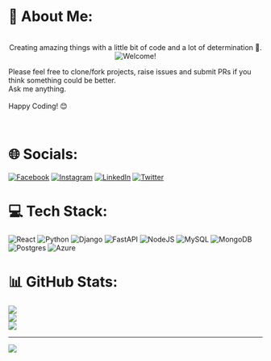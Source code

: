 

# 💫 About Me:

<p align="center">
  <br>
  Creating amazing things with a little bit of code and a lot of determination 💪.
  <br>
  <img src="https://media.licdn.com/dms/image/D4E16AQHG5zkpIWZNxg/profile-displaybackgroundimage-shrink_350_1400/0/1691506372794?e=1698278400&v=beta&t=FQMkqNLwJyvBzpofzXEEOhlBQSEIjGqlQwCTM9C-y8E" alt="Welcome!"/>
  
  Please feel free to clone/fork projects, raise issues and submit PRs if you think something could be better.<br>Ask me anything.<br><br>Happy Coding! 😊
  
</p>
<br>




# 🌐 Socials:
[![Facebook](https://img.shields.io/badge/Facebook-%231877F2.svg?logo=Facebook&logoColor=white)](https://facebook.com/GeoannyCode) [![Instagram](https://img.shields.io/badge/Instagram-%23E4405F.svg?logo=Instagram&logoColor=white)](https://instagram.com/geoannycode) [![LinkedIn](https://img.shields.io/badge/LinkedIn-%230077B5.svg?logo=linkedin&logoColor=white)](https://linkedin.com/in/dgbracero) [![Twitter](https://img.shields.io/badge/Twitter-%231DA1F2.svg?logo=Twitter&logoColor=white)](https://twitter.com/geoannycode) 

# 💻 Tech Stack:
![React](https://img.shields.io/badge/react-%2320232a.svg?style=for-the-badge&logo=react&logoColor=%2361DAFB) ![Python](https://img.shields.io/badge/python-3670A0?style=for-the-badge&logo=python&logoColor=ffdd54) ![Django](https://img.shields.io/badge/django-%23092E20.svg?style=for-the-badge&logo=django&logoColor=white) ![FastAPI](https://img.shields.io/badge/FastAPI-005571?style=for-the-badge&logo=fastapi) ![NodeJS](https://img.shields.io/badge/node.js-6DA55F?style=for-the-badge&logo=node.js&logoColor=white) ![MySQL](https://img.shields.io/badge/mysql-%2300f.svg?style=for-the-badge&logo=mysql&logoColor=white) ![MongoDB](https://img.shields.io/badge/MongoDB-%234ea94b.svg?style=for-the-badge&logo=mongodb&logoColor=white) ![Postgres](https://img.shields.io/badge/postgres-%23316192.svg?style=for-the-badge&logo=postgresql&logoColor=white) ![Azure](https://img.shields.io/badge/azure-%230072C6.svg?style=for-the-badge&logo=azure-devops&logoColor=white)

# 📊 GitHub Stats:
![](https://github-readme-stats.vercel.app/api?username=geoannycode&theme=yeblu&hide_border=false&include_all_commits=false&count_private=false)<br/>
![](https://github-readme-streak-stats.herokuapp.com/?user=geoannycode&theme=yeblu&hide_border=false)<br/>
![](https://github-readme-stats.vercel.app/api/top-langs/?username=geoannycode&theme=yeblu&hide_border=false&include_all_commits=false&count_private=false&layout=compact)

---
[![](https://visitcount.itsvg.in/api?id=geoannycode&icon=0&color=0)](https://visitcount.itsvg.in)

<!-- Proudly created with GPRM ( https://gprm.itsvg.in ) -->

